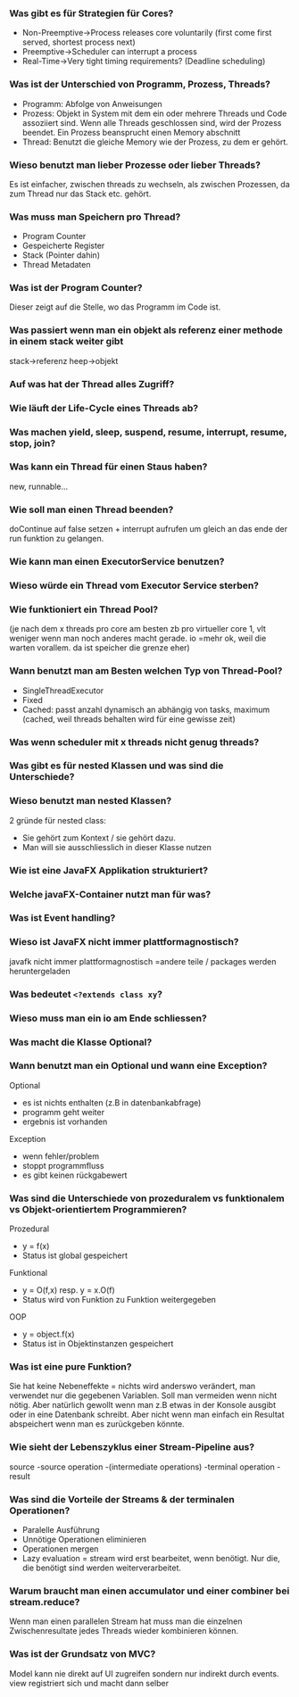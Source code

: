 ### Was gibt es für Strategien für Cores?
- Non-Preemptive→Process releases core voluntarily (first come first served, shortest process next)
- Preemptive→Scheduler can interrupt a process
- Real-Time→Very tight timing requirements? (Deadline scheduling)

### Was ist der Unterschied von Programm, Prozess, Threads?
- Programm: Abfolge von Anweisungen
- Prozess: Objekt in System mit dem ein oder mehrere Threads und Code assoziiert sind. Wenn alle Threads geschlossen sind, wird der Prozess beendet. Ein Prozess beansprucht einen Memory abschnitt
- Thread: Benutzt die gleiche Memory wie der Prozess, zu dem er gehört.

### Wieso benutzt man lieber Prozesse oder lieber Threads?
Es ist einfacher, zwischen threads zu wechseln, als zwischen Prozessen, da zum Thread nur das Stack etc. gehört.

### Was muss man Speichern pro Thread?
- Program Counter
- Gespeicherte Register
- Stack (Pointer dahin)
- Thread Metadaten

### Was ist der Program Counter?
Dieser zeigt auf die Stelle, wo das Programm im Code ist.

### Was passiert wenn man ein objekt als referenz einer methode in einem stack weiter gibt
stack->referenz heep->objekt

### Auf was hat der Thread alles Zugriff?

### Wie läuft der Life-Cycle eines Threads ab?

### Was machen yield, sleep, suspend, resume, interrupt, resume, stop, join?

### Was kann ein Thread für einen Staus haben?
new, runnable...

### Wie soll man einen Thread beenden?
doContinue auf false setzen + interrupt aufrufen um gleich an das ende der run funktion zu gelangen.

### Wie kann man einen ExecutorService benutzen?

### Wieso würde ein Thread vom Executor Service sterben?

### Wie funktioniert ein Thread Pool?
(je nach dem x threads pro core am besten zb pro virtueller core 1, vlt weniger wenn man noch anderes macht gerade. io =mehr ok, weil die warten vorallem. da ist speicher die grenze eher)

### Wann benutzt man am Besten welchen Typ von Thread-Pool?
- SingleThreadExecutor
- Fixed
- Cached: passt anzahl dynamisch an abhängig von tasks, maximum (cached, weil threads behalten wird für eine gewisse zeit)

### Was wenn scheduler mit x threads nicht genug threads?

### Was gibt es für nested Klassen und was sind die Unterschiede?

### Wieso benutzt man nested Klassen?
2 gründe für nested class:
- Sie gehört zum Kontext / sie gehört dazu.
- Man will sie ausschliesslich in dieser Klasse nutzen

### Wie ist eine JavaFX Applikation strukturiert?

### Welche javaFX-Container nutzt man für was?

### Was ist Event handling?

### Wieso ist JavaFX nicht immer plattformagnostisch?
javafk nicht immer plattformagnostisch =andere teile / packages werden heruntergeladen
### Was bedeutet `<?extends class xy`?

### Wieso muss man ein io am Ende schliessen?

### Was macht die Klasse Optional?

### Wann benutzt man ein Optional und wann eine Exception?
Optional
- es ist nichts enthalten (z.B in datenbankabfrage)
- programm geht weiter
- ergebnis ist vorhanden

Exception
- wenn fehler/problem
- stoppt programmfluss
- es gibt keinen rückgabewert

### Was sind die Unterschiede von prozeduralem vs funktionalem vs Objekt-orientiertem Programmieren?
Prozedural
- y = f(x)
- Status ist global gespeichert

Funktional
- y = O(f,x) resp. y = x.O(f)
- Status wird von Funktion zu Funktion weitergegeben

OOP
- y = object.f(x)
- Status ist in Objektinstanzen gespeichert

### Was ist eine pure Funktion?
Sie hat keine Nebeneffekte = nichts wird anderswo verändert, man verwendet nur die gegebenen Variablen. Soll man vermeiden wenn nicht nötig. Aber natürlich gewollt wenn man z.B etwas in der Konsole ausgibt oder in eine Datenbank schreibt. Aber nicht wenn man einfach ein Resultat abspeichert wenn man es zurückgeben könnte.

### Wie sieht der Lebenszyklus einer Stream-Pipeline aus?
source -source  operation -(intermediate operations) -terminal operation -result

### Was sind die Vorteile der Streams & der terminalen Operationen?
- Paralelle Ausführung
- Unnötige Operationen eliminieren
- Operationen mergen
- Lazy evaluation = stream wird erst bearbeitet, wenn benötigt. Nur die, die benötigt sind werden weiterverarbeitet.

### Warum braucht man einen accumulator und einer combiner bei stream.reduce?
Wenn man einen parallelen Stream hat muss man die einzelnen Zwischenresultate jedes Threads wieder kombinieren können.

### Was ist der Grundsatz von MVC?
Model kann nie direkt auf UI zugreifen sondern nur indirekt durch events. view registriert sich und macht dann selber